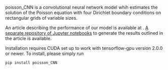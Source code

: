 poisson_CNN is a convolutional neural network model whih estimates the solution of the Poisson equation with four Dirichlet boundary conditions on rectangular grids of variable sizes.

An article describing the performance of our model is available at . [A separate repository of Jupyter notebooks](github.com/aligirayhanozbay/poisson_CNN_jupyter) to generate the results outlined in the article is available.

Installation requires CUDA set up to work with tensorflow-gpu version 2.0.0 or newer. To install, please simply run
```
pip install poisson_CNN
```

